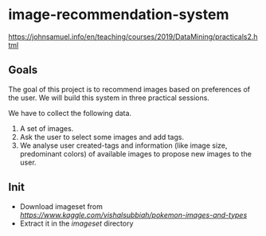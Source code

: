 # image-recommendation-system

https://johnsamuel.info/en/teaching/courses/2019/DataMining/practicals2.html

## Goals

The goal of this project is to recommend images based on preferences of the user. We will build this system in three practical sessions.

We have to collect the following data.
1. A set of images.
2. Ask the user to select some images and add tags.
3. We analyse user created-tags and information (like image size, predominant colors) of available images to propose new images to the user.

## Init

- Download imageset from *https://www.kaggle.com/vishalsubbiah/pokemon-images-and-types*
- Extract it in the *imageset* directory
